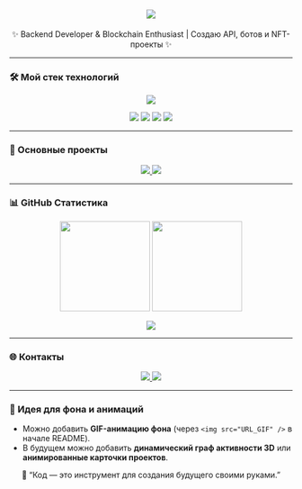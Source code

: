 <!-- 🔥 Эффектный профиль Akruel с красивым фоном -->
<div align="center">

<h1>
  <img src="https://readme-typing-svg.herokuapp.com?font=Fira+Code&size=28&duration=3000&pause=800&color=00F5FF&center=true&vCenter=true&width=700&lines=👋+Привет,+я+Akruel!;💻+Junior+Backend+Developer;🚀+Python+%7C+JS+%7C+C%23+%7C+NFT+%7C+Web3" />
</h1>

<p align="center">
✨ Backend Developer & Blockchain Enthusiast | Создаю API, ботов и NFT-проекты ✨
</p>

</div>

---

### 🛠️ Мой стек технологий
<div align="center">
  <img src="https://skillicons.dev/icons?i=python,fastapi,aiogram,js,cs,dotnet,postgresql,sqlite,git,docker,linux,vscode&theme=dark" />
</div>

<p align="center">
  <img src="https://img.shields.io/badge/-Backend-blueviolet?style=for-the-badge" />
  <img src="https://img.shields.io/badge/-API%20Development-success?style=for-the-badge" />
  <img src="https://img.shields.io/badge/-Blockchain-orange?style=for-the-badge" />
  <img src="https://img.shields.io/badge/-NFTs-ff69b4?style=for-the-badge" />
</p>

---

### 💼 Основные проекты
<p align="center">
  <a href="https://github.com/Akruel/CryptoPayBot">
    <img src="https://github-readme-stats.vercel.app/api/pin/?username=Akruel&repo=CryptoPayBot&theme=tokyonight&hide_border=true" />
  </a>
  <a href="https://github.com/Akruel/NFT-OnChain-Tools">
    <img src="https://github-readme-stats.vercel.app/api/pin/?username=Akruel&repo=NFT-OnChain-Tools&theme=tokyonight&hide_border=true" />
  </a>
</p>

---

### 📊 GitHub Статистика
<p align="center">
  <img height="160" src="https://github-readme-stats.vercel.app/api?username=Akruel&show_icons=true&theme=tokyonight&hide_border=true" />
  <img height="160" src="https://github-readme-stats.vercel.app/api/top-langs/?username=Akruel&layout=compact&theme=tokyonight&hide_border=true" />
</p>

<p align="center">
  <img src="https://github-readme-streak-stats.herokuapp.com/?user=Akruel&theme=tokyonight&hide_border=true" />
</p>

---

### 🌐 Контакты
<p align="center">
  <a href="mailto:tecca5864@gmail.com">
    <img src="https://img.shields.io/badge/Gmail-D14836?style=for-the-badge&logo=gmail&logoColor=white" />
  </a>
  <a href="https://t.me/Akruel1">
    <img src="https://img.shields.io/badge/Telegram-2CA5E0?style=for-the-badge&logo=telegram&logoColor=white" />
  </a>
</p>

---

### 🎨 Идея для фона и анимаций
- Можно добавить **GIF-анимацию фона** (через `<img src="URL_GIF" />` в начале README).  
- В будущем можно добавить **динамический граф активности 3D** или **анимированные карточки проектов**.  

<p align="center">
💬 “Код — это инструмент для создания будущего своими руками.”
</p>
